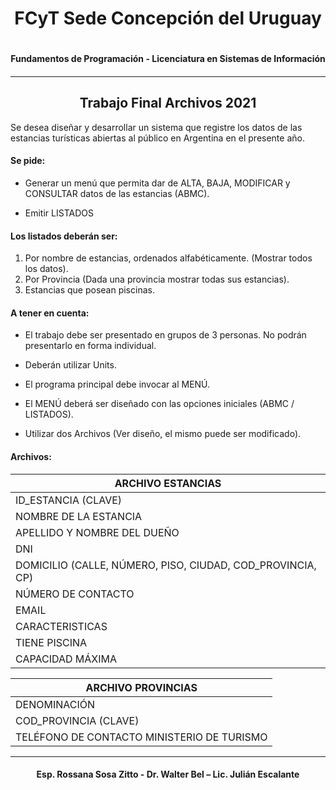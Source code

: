 <center>
<h1>FCyT Sede Concepción del Uruguay<h1>
<h4>Fundamentos de Programación - Licenciatura en Sistemas de Información<h4></center>

---
<center><h2>Trabajo Final Archivos 2021</h2></center>


Se desea diseñar y desarrollar un sistema que registre los datos de las 
estancias turísticas abiertas al público en Argentina en el presente año.

#### Se pide:
- Generar un menú que permita dar de ALTA, BAJA, MODIFICAR 
y CONSULTAR datos de las estancias (ABMC).

- Emitir LISTADOS

#### Los listados deberán ser:
1. Por nombre de estancias, ordenados alfabéticamente. (Mostrar 
todos los datos).
2. Por Provincia (Dada una provincia mostrar todas sus estancias).
3. Estancias que posean piscinas.

#### A tener en cuenta:
- El trabajo debe ser presentado en grupos de 3 personas. No podrán presentarlo en forma individual.

- Deberán utilizar Units.

- El programa principal debe invocar al MENÚ.

- El MENÚ deberá ser diseñado con las opciones iniciales (ABMC / 
LISTADOS).

- Utilizar dos Archivos (Ver diseño, el mismo puede ser modificado).

#### Archivos:

| ARCHIVO ESTANCIAS   
| ---  
| ID_ESTANCIA (CLAVE)
| NOMBRE DE LA ESTANCIA
| APELLIDO Y NOMBRE DEL DUEÑO
| DNI
| DOMICILIO (CALLE, NÚMERO, PISO, CIUDAD, COD_PROVINCIA, CP)
| NÚMERO DE CONTACTO
| EMAIL
| CARACTERISTICAS
| TIENE PISCINA
| CAPACIDAD MÁXIMA

| ARCHIVO PROVINCIAS
| ---
|DENOMINACIÓN
|COD_PROVINCIA (CLAVE)
|TELÉFONO DE CONTACTO MINISTERIO DE TURISMO

---
<center><h4>Esp. Rossana Sosa Zitto - Dr. Walter Bel – Lic. Julián Escalante<h4></center>